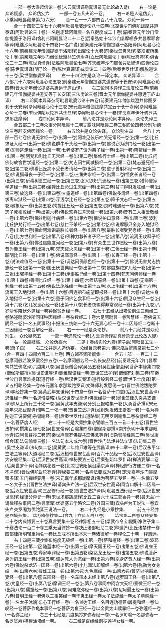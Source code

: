<!-- { "loadSidebar": true } -->
　　一部一卷大乘起信论一卷(人云真谛译勘真谛录无此论故入疑)
　　右一论是众论疑惑。
众论伪妄六
　　一部一卷五凡夫论一卷。
　　右一论是人造伪妄。
小乘阿毗昙藏录第六(六分)
　　合一百一十六部四百八十九卷。
众论一译一
　　合一十四部二百七十六卷阿毗昙毗婆沙论八十四卷(北凉世沙门佛陀跋摩共道泰译)阿毗昙论三十卷(一名迦旃延阿毗昙一名八揵度或二十卷)(前秦建元年沙门僧伽提婆于洛阳译)舍利弗阿毗昙论二十二卷(后秦弘始十年沙门昙摩啒多共昙摩耶舍等译)毗婆沙阿毗昙论十四卷(一名广说)(前秦建元年僧伽提婆于洛阳译)阿毗昙心论十六卷(前秦建元年僧伽提婆于洛阳译)出曜论十九卷(前秦世竺佛念译)婆须蜜所集论十卷(前秦建元年沙门僧伽跋澄共竺佛念译)立世阿毗昙论十卷(陈世真谛译)俱舍论二十二卷(陈世真谛译)法胜阿毗昙论七卷(齐天统年沙门耶舍共法智译)四谛论四卷(陈世真谛译)明了论一卷(陈世真谛译)成实论二十四卷(后秦世罗什译)解脱道论十三卷(梁世僧伽婆罗译)
　　右一十四论并是众论一译定本。
众论异译二
　　合八部六十六卷阿毗昙心论五卷(前秦建元年僧伽提婆共道安等于长安译)阿毗昙心论四卷(晋太元年僧伽提婆共惠远于庐山译)
　　右二论同本异译三法度论三卷(前秦建元年僧伽提婆共道安等于长安译)三法度论三卷(晋太元年僧伽提婆共惠远于庐山译)
　　右二论同本异译杂阿毗昙毗婆沙论十四卷(前秦建元年僧伽跋澄共佛图罗刹于长安译)杂阿毗昙心论十三卷(宋元嘉年僧伽跋摩共宝云于长干寺译)杂阿毗昙心论十三卷(宋世佛陀跋陀罗共法显译)杂阿毗昙心论十一卷(宋元嘉年伊叶波罗共求那跋摩译)
　　右四论同本异译。
　　前八论并是众论同本异译。
众论失译三
　　合五部二十二卷众事分阿毗昙十二卷甘露味阿毗昙二卷三弥底论四卷分别功德论三卷辟支佛因缘论一卷。
　　右五论并是众论失译。
众论别生四
　　合八十六部一百七卷佛说无常经一卷(出第一卷)阿难见伎乐啼哭无常经一卷(出第一卷)比丘求证人经一(出第一卷)佛说群牛千头经一卷(出第一卷)佛说窃为沙门经一卷(出第一卷)瓦师逃走经一卷(出第一卷)七老婆罗门请为弟子经一卷(出第一卷)瞎鳖经一卷(出第一卷)阿梵和利比丘无常经一卷(出第二卷)集修行士经一卷(出第二卷)比丘问佛何故舍世学道经一卷(出第二卷)梵志问世间减损经一卷(出第二卷)梵志避死经一卷(出第二卷)佛看比丘病不受长者请经一卷(出第二卷)童子善射术经一卷(出第二卷)佛说狐母丧一子经一卷(出第二卷)三鱼失水经一卷(出第二卷)悭贪长者经一卷(出第三卷)斫毒树更生经一卷(出第三卷)女人欲炽荒迷经一卷(出第三卷)猎师舍家学道经一卷(出第三卷)坐禅比丘命过生天经一卷(出第三卷)贫子得财发狂经一卷(出第三卷)放逸经一卷(出第四卷)甘露道经一卷(出第四卷)佛说多闻经一卷(出第四卷)求离牢狱经一卷(出第四卷)深浅学比丘经一卷(出第五卷)降千梵志经一卷(出第五卷)暴象经一卷(出第五卷)拘提比丘经一卷(出第五卷)良时难遇经一卷(出第六卷)梵志子死稻败经一卷(出第六卷)佛说欢喜过差天经一卷(出第六卷)昔有二人相爱敬经一卷(出第六卷)佛往慰迦叶病经一卷(出第六卷)佛说护口意经一卷(出第七卷)波利比丘护梵行经一卷(出第七卷)慈仁不杀经一卷(出第七卷)佛说摩那只全身入地狱经一卷(出第七卷)佛命阿难诣最胜长者经一卷(出第八卷)最胜长者受咒愿经一卷(出第八卷)比方世利经一卷(出第八卷)佛神力救长者子经一卷(出第八卷)流离王攻释子经一卷(出第八卷)佛说信能度河经一卷(出第八卷)有众生三世作恶经一卷(出第八卷)昔为鹿王经一卷(出第九卷)梵志诫火恩经一卷(出第十卷)二侨士经一卷(出第十卷)聪明比丘经一卷(出第十卷)佛说寤意经一卷(出第十一卷)长寿王经一卷(出第十一卷)说法难值经一卷(出第十一卷)调达问佛颜色经一卷(出第十一卷)佛说无害梵志执志经一卷(出第十一卷)国王厌世典经一卷(出第十二卷)佛度旃陀罗儿经一卷(出第十三张)出曜华经一卷(出第十三卷)承事胜己经一卷(出第十四卷)梵志问佛师经一卷(出第十四卷)善呗比丘经一卷(出第十四卷)六师结誓经一卷(出第十四卷)无病第一利经一卷(出第十五卷)佛说法施胜经一卷(出第十五卷)水上泡经一卷(出第十六卷)流离王入地狱经一卷(出第十六卷)目连弟布施望即报经一卷(出第十六卷)调达生身入地狱经一卷(出第十六卷)童子问佛乞食事经一卷(出第十六卷)倒见众生经一卷(出第十六卷)乞儿发恶心经一卷(出第十八卷)长者夜输得非常观经一卷(出第十九卷)八岁沙弥降伏外道经一卷钟磬贫乏经一卷。
　　右七十五经从出曜论别生三惠经二卷略述毗婆沙所问释种因缘经一卷杂数经二十卷六足阿毗昙一卷苦慧经一卷佛说五阴经一卷(一名五阴事经)十报法三统略一卷十六无漏心经一卷十二因缘经二卷断十二因缘经一卷旨解经一卷。
　　右一十一经是众论抄。
　　前八十六经并是众论别生。
众论疑惑五
　　一部一卷遗教论一卷(人云真谛译勘真谛录无此论故入疑)
　　右一论是疑惑。
众论伪妄六
　　二部十卷成实论九卷(萧子良)阿毗昙五法一卷(萧子良)
　　右二论并是人造伪妄。
众经目录卷第六
佛灭度后撰集录第七二分(合一百四十四部六百二十七卷)
西方诸圣贤所撰集一
　　合五十部　一百二十二卷摩诃般若波罗蜜经抄五卷(一名摩诃般若经一名长安品经)(前秦建元年沙门昙摩蜱共竺佛念译)六度集八卷(吴世康僧会译)吴品五卷(吴世康僧会译)菩萨本缘集四卷(僧伽斯那撰)(吴世支谦等译)删维摩诘经一卷(晋世竺法护译)僧伽罗刹集三卷(前秦世沙门昙摩难提译)道行经一卷(后汉世支谶译)道行般若经二卷(晋世卫士度译)第一义五相略经集一卷(宋元嘉年求那跋陀罗译)文殊师利发愿偈一卷(晋世佛陀跋陀罗译)孛经抄集一卷(吴黄武年支谦译)十四意一卷(一名菩萨十四意)(后汉世安世高译)思惟经一卷(一名思惟要略)(后汉世安世高译)佛医经抄一卷(吴世竺律头炎共支谦译)佛从上所行三十偈一卷(吴黄武年支谦译)分别业报略集一卷(大勇菩萨撰)(宋元嘉年求那跋摩译)惟明二十偈一卷(晋世竺法护译)龙树劝发诸王要偈一卷(一名为禅陀迦王说要偈)杂譬喻经一卷(后秦世罗什出道略集)无明罗刹喻集二卷杂譬经二卷(一名菩萨度人经)
　　右二十一经是大乘抄集杂譬喻三百五十首二十五卷(晋世竺法护译)撰集百缘七卷(吴世支帝译)百喻集四卷(僧伽斯那撰)(南齐永明十年求那毗地译)四阿含暮抄二卷(前秦世鸠摩罗佛提共竺佛念等译)旧杂譬喻经集二卷(吴世康僧会译)法句喻集三卷(一名法句本末或六卷)(晋世沙门法炬共法立译)法句集二卷(吴世支谦译)法句集二卷(吴黄武二年维只难等在武昌译)四十二章一卷(后汉永平年竺法兰等译)大道地经二卷(后汉桓帝世安世高译)百六十品经一卷(后汉世安世高译)大安般经集二卷(后汉世安世高译)禅秘要法三卷(后秦弘始年罗什译)禅法要解二卷(后秦世罗什译)治禅病秘要一卷(北凉世安阳侯沮渠京声译)禅经修行方便二卷(一名不净观)(晋世佛陀跋陀罗译)禅秘要三卷(一名禅法要或为五卷)(宋元嘉年沙门昙摩蜜多译)五门禅经要用一卷(宋元嘉年求那跋摩译)佛为菩萨五梦经一卷(一名佛五梦一名大子五)(晋世竺法护译)请宾头卢法一卷(后汉世安世高译)阿含口解十二因缘一卷(后汉世安世高译)三品修行经一卷(晋世竺法护译)阿毗昙五法行经一卷(后汉世安世高译)经律分异记一卷(宋世求那跋摩译)比丘二百六十戒三部合异一卷(昙无兰)十诵律释杂事问二卷(昙摩卑)优婆塞五学略论二卷(外国三藏)宾头卢为王说法一卷宾头卢突罗阇为优陀延王说法一卷。
　　右二十九经是小乘抄集。
　　前五十经并是西域抄集。
此方诸德抄集二(合九十六部五百八卷)
　　法宝集二百卷众经要集二十卷内典博要三十卷真言要集十卷经律异相五十卷(梁武帝令宝唱撰)净住子集二十卷法论一百二十卷三乘无当律抄一卷决正诸部毗尼二卷(释道俨)比丘诸禁律一卷四部律所明轻重物名一卷比丘戒本所出本末一卷诸律解一卷释论二十卷　释慧远。
　　右十四是三藏抄集布施度无极经一卷(出第一卷)萨和檀经一卷(出第二卷)波耶王经一卷(出第二卷)随蓝本经一卷(出第三卷)摩天国王经一卷(出第五卷)佛说雀王经一卷(出第五卷)释家毕罪经一卷(出第五卷)槃达龙王经一卷(出第五卷)佛说菩萨身为鸽王经一卷(出第五卷)调达教人为恶经一卷(出第六卷)杀身济贾人经一卷(出第六卷)佛说杀龙济一国经一卷(出第六卷)小儿闻法即解经一卷(出第六卷)弥勒为女身经一卷(出第六卷)蜜蜂王经一卷(出第六卷)九色鹿经一卷(出第六卷)菩萨以明离鬼妻经一卷(出第八卷)车匿经一卷(一名车匿本末经出第八卷)遮罗国王经一卷(出第八卷)梵皇经一卷(出第八卷)摩调王经一卷(出第八卷事同中阿含大天经)察微王经一卷(出第八卷)儒童经一卷(出第八卷)阿难念弥经一卷(出第八卷)尼呵遍王经一卷(出第八卷)普明王经一卷佛以三事笑经一卷干夷王经一卷太子法施经一卷太子墓魄经一卷(一名太子沐魄)忠心正行经一卷(一名监达王经一名目连功德经)羼提和经一卷仙叹经一卷菩萨作龟本事经一卷菩萨为鱼王经一卷以金贡太山赎罪经一卷弥莲经一卷(一名弥兰经)
　　右三十七经是六度集抄罗弥寿经一卷(一名罗句喻一名那弥寿一名罗贫寿)栴檀涂塔经一卷。
　　右二经是百缘经别抄莲华女经一卷。
